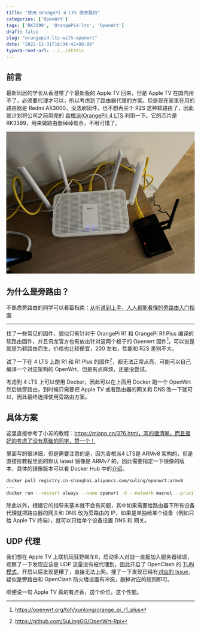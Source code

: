 ```yaml
---
title: "使用 OrangePi 4 LTS 做旁路由"
categories: ['OpenWrt']
tags: ['RK3399', 'OrangePi4-lts', 'OpenWrt']
draft: false
slug: "orangepi4-lts-with-openwrt"
date: "2022-12-31T16:34:42+08:00"
typora-root-url: ../../static
---
```


## 前言

最新同居的学长从香港带了个最新版的 Apple TV 回来，但是 Apple TV 在国内用不了，必须要代理才可以，所以考虑到了路由器代理的方案。但是现在家里在用的路由器是 Redmi AX3000，没法刷固件，也不想再买个 R2S 这种软路由了，因此就计划将公司之前用完的 [香橙派(OrangePi) 4 LTS](http://www.orangepi.cn/html/hardWare/computerAndMicrocontrollers/details/Orange-Pi-4-LTS.html) 利用一下。它的芯片是 RK3399，用来做路由器绰绰有余，不用可惜了。

![旁路由成品图](/images/orangepi4-lts-with-openwrt/orangepi4-lts.jpeg)

## 为什么是旁路由？

不熟悉旁路由的同学可以看篇指南：[从听说到上手，人人都能看懂的旁路由入门指南](https://sspai.com/post/59708)

---

找了一些常见的固件，貌似只有针对于 OrangePi R1 和 OrangePi R1 Plus 编译的软路由固件，并且讯龙官方也有放出针对这两个板子的 Openwrt 固件[^1]，可以说是就是为软路由而生，价格也比较便宜，200 左右，性能和 R2S 差别不大。

试了一下在 4 LTS 上跑 R1 和 R1 Plus 的固件[^2]，都无法正常点亮，可能可以自己编译一个对应架构的 OpenWrt，但是有点麻烦，还是没尝试。

考虑到 4 LTS 上可以使用 Docker，因此可以在上面用 Docker 跑一个 OpenWrt 然后做旁路由，到时候只需要把 Apple TV 或者路由器的网关和 DNS 改一下就可以，因此最终选择使用旁路由方案。

## 具体方案

这里直接参考了小苏的教程：https://mlapp.cn/376.html，写的很清晰，而且很好的考虑了没有基础的同学，赞一个！

里面写的很详细，但是需要注意的是，因为香橙派4 LTS是 ARMv8 架构的，但是直接拉教程里面的默认 latest 镜像是 ARMv7 的，因此需要指定一下镜像的版本，具体的镜像版本可以看 Docker Hub 中的[介绍](https://hub.docker.com/r/sulinggg/openwrt)。

```bash
docker pull registry.cn-shanghai.aliyuncs.com/suling/openwrt:armv8
---
docker run --restart always --name openwrt -d --network macnet --privileged registry.cn-shanghai.aliyuncs.com/suling/openwrt:armv8 /sbin/init
```

除此以外，根据它的指导来基本就不会有问题，其中如果需要给路由器下所有设备代理就把路由器的网关和 DNS 改为旁路由的 IP，如果是单独给某个设备（例如只给 Apple TV 终端），就可以只给单个设备设置 DNS 和 网关。

## UDP 代理

我们想在 Apple TV 上联机玩狂野飙车8，启动多人对战一直报加入服务器错误，观察了一下发现应该是 UDP 流量没有被代理到，因此开启了 OpenClash 的 [TUN 模式](https://github.com/vernesong/OpenClash/wiki/常规设置)，开启以后发现更糟了，直接无法上网。搜了一下发现已经有[对应的 Issue](https://github.com/vernesong/OpenClash/issues/1835)，疑似是旁路由和 OpenClash 防火墙设置有冲突，删掉对应的规则即可。

顺便说一句 Apple TV 真的有点香，这个价位，这个性能。

[^1]: https://openwrt.org/toh/xunlong/orange_pi_r1_plus
[^2]: https://github.com/SuLingGG/OpenWrt-Rpi
